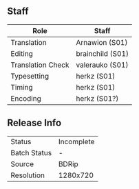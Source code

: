 ## Staff

| Role              | Staff            |
|-------------------|------------------|
| Translation       | Arnawion (S01)   |
| Editing           | brainchild (S01) |
| Translation Check | valerauko (S01)  |
| Typesetting       | herkz (S01)      |
| Timing            | herkz (S01)      |
| Encoding          | herkz (S01?)     |

## Release Info

|              |            |
|--------------|------------|
| Status       | Incomplete |
| Batch Status | -          |
| Source       | BDRip      |
| Resolution   | 1280x720   |
